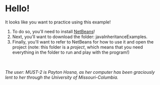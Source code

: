 # Hello!

It looks like you want to practice using this example!
1. To do so, you'll need to install [NetBeans](https://netbeans.org/downloads/)! 
2. Next, you'll want to download the folder: javaInheritanceExamples. 
3. Finally, you'll want to refer to NetBeans for how to use it and open the project (note: this folder is a *project*, which means that you need everything in the folder to run and play with the program!)

<br></br>
*The user: MUST-2 is Payton Hosna, as her computer has been graciously lent to her through the University of Missouri-Columbia.* 
